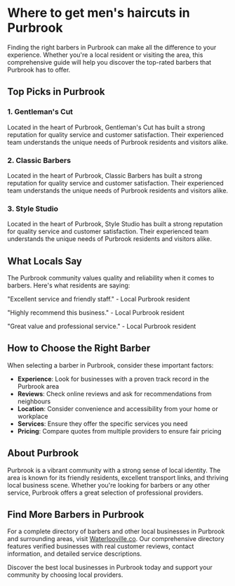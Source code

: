 # Where to get men's haircuts in Purbrook

Finding the right barbers in Purbrook can make all the difference to your experience. Whether you're a local resident or visiting the area, this comprehensive guide will help you discover the top-rated barbers that Purbrook has to offer.

## Top Picks in Purbrook

### 1. Gentleman's Cut
Located in the heart of Purbrook, Gentleman's Cut has built a strong reputation for quality service and customer satisfaction. Their experienced team understands the unique needs of Purbrook residents and visitors alike.

### 2. Classic Barbers
Located in the heart of Purbrook, Classic Barbers has built a strong reputation for quality service and customer satisfaction. Their experienced team understands the unique needs of Purbrook residents and visitors alike.

### 3. Style Studio
Located in the heart of Purbrook, Style Studio has built a strong reputation for quality service and customer satisfaction. Their experienced team understands the unique needs of Purbrook residents and visitors alike.

## What Locals Say

The Purbrook community values quality and reliability when it comes to barbers. Here's what residents are saying:

"Excellent service and friendly staff." - Local Purbrook resident

"Highly recommend this business." - Local Purbrook resident

"Great value and professional service." - Local Purbrook resident

## How to Choose the Right Barber

When selecting a barber in Purbrook, consider these important factors:

- **Experience**: Look for businesses with a proven track record in the Purbrook area
- **Reviews**: Check online reviews and ask for recommendations from neighbours
- **Location**: Consider convenience and accessibility from your home or workplace
- **Services**: Ensure they offer the specific services you need
- **Pricing**: Compare quotes from multiple providers to ensure fair pricing

## About Purbrook

Purbrook is a vibrant community with a strong sense of local identity. The area is known for its friendly residents, excellent transport links, and thriving local business scene. Whether you're looking for barbers or any other service, Purbrook offers a great selection of professional providers.

## Find More Barbers in Purbrook

For a complete directory of barbers and other local businesses in Purbrook and surrounding areas, visit [Waterlooville.co](https://waterlooville.co). Our comprehensive directory features verified businesses with real customer reviews, contact information, and detailed service descriptions.

Discover the best local businesses in Purbrook today and support your community by choosing local providers.

